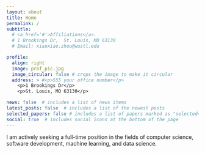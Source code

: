 ```yaml
---
layout: about
title: Home
permalink: /
subtitle: 
  # <a href='#'>Affiliations</a>. 
  # 1 Brookings Dr,  St. Louis, MO 63130
  # Email: xiaoxiao.zhou@wustl.edu

profile:
  align: right
  image: prof_pic.jpg
  image_circular: false # crops the image to make it circular
  address: > #<p>555 your office number</p>
    <p>1 Brookings Dr</p>
    <p>St. Louis, MO 63130</p>

news: false  # includes a list of news items
latest_posts: false  # includes a list of the newest posts
selected_papers: false # includes a list of papers marked as "selected={true}"
social: true  # includes social icons at the bottom of the page
---
```



I am actively seeking a full-time position in the fields of computer science, software development, machine learning, and data science.

<!-- In my previous role, I worked as a Research Assistant at Washington University in St. Louis School of Medicine in Dr. Geoffrey Hugo's lab. Our research focused on developing effective tools utilizing machine learning and deep neural networks, for high-performance medical image registration and its quality assessment. -->

 